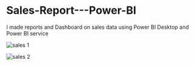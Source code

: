 # Sales-Report---Power-BI
I made  reports and Dashboard on sales data using Power BI Desktop and Power BI service


![sales 1](https://user-images.githubusercontent.com/115714083/206887120-70533b87-bcc6-4c8c-a28a-63deadcf8afb.jpg)


![sales 2](https://user-images.githubusercontent.com/115714083/206887131-2b87bf23-ff98-4005-9051-7b0193e6c9e5.jpg)
